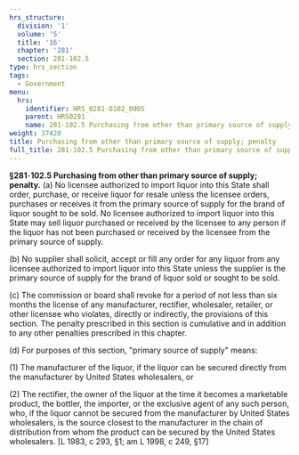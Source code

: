 ```yaml
---
hrs_structure:
  division: '1'
  volume: '5'
  title: '16'
  chapter: '281'
  section: 281-102.5
type: hrs_section
tags:
  - Government
menu:
  hrs:
    identifier: HRS_0281-0102_0005
    parent: HRS0281
    name: 281-102.5 Purchasing from other than primary source of supply; penalty
weight: 37420
title: Purchasing from other than primary source of supply; penalty
full_title: 281-102.5 Purchasing from other than primary source of supply; penalty
---
```

**§281**-**102.5 Purchasing from other than primary source of supply; penalty.** (a) No licensee authorized to import liquor into this State shall order, purchase, or receive liquor for resale unless the licensee orders, purchases or receives it from the primary source of supply for the brand of liquor sought to be sold. No licensee authorized to import liquor into this State may sell liquor purchased or received by the licensee to any person if the liquor has not been purchased or received by the licensee from the primary source of supply.

(b) No supplier shall solicit, accept or fill any order for any liquor from any licensee authorized to import liquor into this State unless the supplier is the primary source of supply for the brand of liquor sold or sought to be sold.

(c) The commission or board shall revoke for a period of not less than six months the license of any manufacturer, rectifier, wholesaler, retailer, or other licensee who violates, directly or indirectly, the provisions of this section. The penalty prescribed in this section is cumulative and in addition to any other penalties prescribed in this chapter.

(d) For purposes of this section, "primary source of supply" means:

(1) The manufacturer of the liquor, if the liquor can be secured directly from the manufacturer by United States wholesalers, or

(2) The rectifier, the owner of the liquor at the time it becomes a marketable product, the bottler, the importer, or the exclusive agent of any such person, who, if the liquor cannot be secured from the manufacturer by United States wholesalers, is the source closest to the manufacturer in the chain of distribution from whom the product can be secured by the United States wholesalers. [L 1983, c 293, §1; am L 1998, c 249, §17]